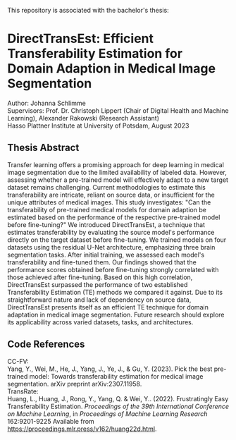 This repository is associated with the bachelor's thesis:

# DirectTransEst: Efficient Transferability Estimation for Domain Adaption in Medical Image Segmentation
Author: Johanna Schlimme \
Supervisors: Prof. Dr. Christoph Lippert (Chair of Digital Health and Machine Learning), Alexander Rakowski (Research Assistant) \
Hasso Plattner Institute at University of Potsdam, August 2023

## Thesis Abstract
Transfer learning offers a promising approach for deep learning in medical image segmentation due to the limited availability of labeled data. However, assessing whether a pre-trained model will effectively adapt to a new target dataset remains challenging. Current methodologies to estimate this transferability are intricate, reliant on source data, or insufficient for the unique attributes of medical images. This study investigates: "Can the transferability of pre-trained medical models for domain adaption be estimated based on the performance of the respective pre-trained model before fine-tuning?" We introduced DirectTransEst, a technique that estimates transferability by evaluating the source model's performance directly on the target dataset before fine-tuning. We trained models on four datasets using the residual U-Net architecture, emphasizing three brain segmentation tasks. After initial training, we assessed each model's transferability and fine-tuned them. Our findings showed that the performance scores obtained before fine-tuning strongly correlated with those achieved after fine-tuning. Based on this high correlation, DirectTransEst surpassed the performance of two established Transferability Estimation (TE) methods we compared it against. Due to its straightforward nature and lack of dependency on source data, DirectTransEst presents itself as an efficient TE technique for domain adaptation in medical image segmentation. Future research should explore its applicability across varied datasets, tasks, and architectures.

## Code References
CC-FV: \
Yang, Y., Wei, M., He, J., Yang, J., Ye, J., & Gu, Y. (2023). Pick the best pre-trained model: Towards transferability estimation for medical image segmentation. arXiv preprint arXiv:2307.11958. \
TransRate: \
Huang, L., Huang, J., Rong, Y., Yang, Q. &amp; Wei, Y.. (2022). Frustratingly Easy Transferability Estimation. <i>Proceedings of the 39th International Conference on Machine Learning</i>, in <i>Proceedings of Machine Learning Research</i> 162:9201-9225 Available from https://proceedings.mlr.press/v162/huang22d.html.

